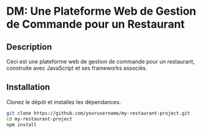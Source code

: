 # DM: Une Plateforme Web de Gestion de Commande pour un Restaurant

## Description
Ceci est une plateforme web de gestion de commande pour un restaurant, construite avec JavaScript et ses frameworks associés.

## Installation
Clonez le dépôt et installez les dépendances.

```sh
git clone https://github.com/yourusername/my-restaurant-project.git
cd my-restaurant-project
npm install
